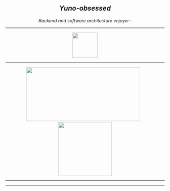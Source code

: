 <h2 align="center"><i>Yuno-obsessed</i></h1>
<p align="center"><i> Backend and software architecture enjoyer :</i></p>
<hr>


<p align="center">
<a href="https://discord.com/users/566566562031468554"><code><img src="https://discord.c99.nl/widget/theme-3/566566562031468554.png" height="80px"></code></a>

---  

<div align="center">
<img src="https://github-readme-stats-git-masterrstaa-rickstaa.vercel.app/api/top-langs/?username=Yuno-obsessed&theme=tokyonight&layout=compact&hide=css" width="360.6" height="170" />&nbsp;&nbsp;&nbsp;<img src="https://github-readme-stats-git-masterrstaa-rickstaa.vercel.app/api?username=Yuno-obsessed&theme=tokyonight&show_icons=true" height="170" />
</div>

---
<!---

<img src="assets/anime_eye_cropped.gif"/>
-->
---




